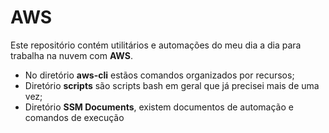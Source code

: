 # AWS
Este repositório contém utilitários e automações do meu dia a dia para trabalha na nuvem com **AWS**.
- No diretório **aws-cli** estãos comandos organizados por recursos;
- Diretório **scripts** são scripts bash em geral que já precisei mais de uma vez;
- Diretório **SSM Documents**, existem documentos de automação e comandos de execução
